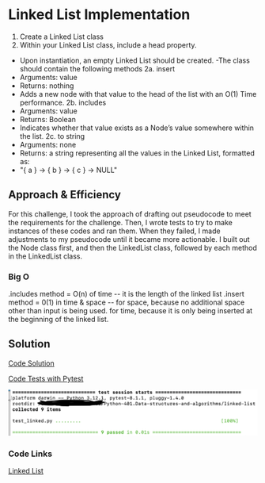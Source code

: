 # Linked List Implementation
<!-- Description of the challenge -->
1. Create a Linked List class
2. Within your Linked List class, include a head property.
- Upon instantiation, an empty Linked List should be created.
-The class should contain the following methods
2a. insert
- Arguments: value
- Returns: nothing
- Adds a new node with that value to the head of the list with an O(1) Time performance.
2b. includes
- Arguments: value
- Returns: Boolean
- Indicates whether that value exists as a Node’s value somewhere within the list.
2c. to string
- Arguments: none
- Returns: a string representing all the values in the Linked List, formatted as:
- "{ a } -> { b } -> { c } -> NULL"

## Approach & Efficiency
<!-- What approach did you take? Why? What is the Big O space/time for this approach? -->

For this challenge, I took the approach of drafting out pseudocode to meet the requirements for the challenge.
Then, I wrote tests to try to make instances of these codes and ran them. When they failed, I made adjustments to my pseudocode until it became more actionable. I built out the Node class first, and then the LinkedList class, followed by each method in the LinkedList class. 

### Big O 
.includes method = O(n) of time -- it is the length of the linked list
.insert method = 0(1) in time & space -- for space, because no additional space other than input is being used. for time, because it is only being inserted at the beginning of the linked list. 

## Solution
<!-- Show how to run your code, and examples of it in action -->

[Code Solution](linked.py)

[Code Tests with Pytest](test_linked.py)

![Pytests running](runningtests.png)

### Code Links


[Linked List](python/linked-list/linked.py)

